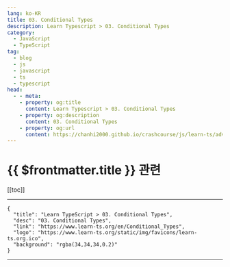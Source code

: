 ```yaml
---
lang: ko-KR
title: 03. Conditional Types
description: Learn Typescript > 03. Conditional Types
category: 
  - JavaScript
  - TypeScript
tag: 
  - blog
  - js
  - javascript
  - ts
  - typescript
head:
  - - meta:
    - property: og:title
      content: Learn Typescript > 03. Conditional Types
    - property: og:description
      content: 03. Conditional Types
    - property: og:url
      content: https://chanhi2000.github.io/crashcourse/js/learn-ts/advanced/03.html
---
```


# {{ $frontmatter.title }} 관련

[[toc]]

---

```component VPCard
{
  "title": "Learn TypeScript > 03. Conditional Types",
  "desc": "03. Conditional Types",
  "link": "https://www.learn-ts.org/en/Conditional_Types",
  "logo": "https://www.learn-ts.org/static/img/favicons/learn-ts.org.ico",
  "background": "rgba(34,34,34,0.2)"
}
```

---
